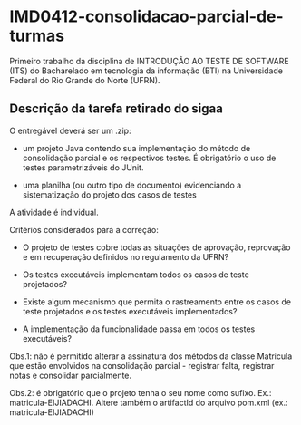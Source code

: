 # IMD0412-consolidacao-parcial-de-turmas
Primeiro trabalho da disciplina de INTRODUÇÃO AO TESTE DE SOFTWARE (ITS) do Bacharelado em tecnologia da informação (BTI) na Universidade Federal do Rio Grande do Norte (UFRN).

## Descrição da tarefa retirado do sigaa
O entregável deverá ser um .zip:

- um projeto Java contendo sua implementação do método de consolidação parcial e os respectivos testes. É obrigatório o uso de testes parametrizáveis do JUnit.

- uma planilha (ou outro tipo de documento) evidenciando a sistematização do projeto dos casos de testes

 

A atividade é individual.

 

Critérios considerados para a correção:

- O projeto de testes cobre todas as situações de aprovação, reprovação e em recuperação definidos no regulamento da UFRN?

- Os testes executáveis implementam todos os casos de teste projetados?

- Existe algum mecanismo que permita o rastreamento entre os casos de teste projetados e os testes executáveis implementados?

- A implementação da funcionalidade passa em todos os testes executáveis?

Obs.1: não é permitido alterar a assinatura dos métodos da classe Matricula que estão envolvidos na consolidação parcial - registrar falta, registrar notas e consolidar parcialmente.

Obs.2: é obrigatório que o projeto tenha o seu nome como sufixo. Ex.: matricula-EIJIADACHI. Altere também o artifactId do arquivo pom.xml (ex.: <artifactId>matricula-EIJIADACHI</artifactId>)
